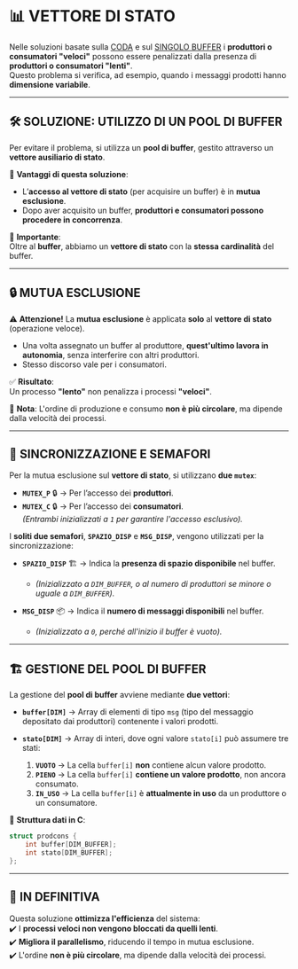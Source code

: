 # 📊 VETTORE DI STATO 

Nelle soluzioni basate sulla [CODA](https://github.com/MisterCioffi/Sistemi_Operativi/tree/main/Semafori/Prod_cons/CODA) e sul [SINGOLO BUFFER](https://github.com/MisterCioffi/Sistemi_Operativi/tree/main/Semafori/Prod_cons/SINGOLO_BUFFER) i **produttori o consumatori "veloci"**  possono essere penalizzati dalla presenza di **produttori o consumatori "lenti"**.  
Questo problema si verifica, ad esempio, quando i messaggi prodotti hanno **dimensione variabile**.  

---

## 🛠️ SOLUZIONE: UTILIZZO DI UN POOL DI BUFFER  

Per evitare il problema, si utilizza un **pool di buffer**, gestito attraverso un **vettore ausiliario di stato**.  

🔹 **Vantaggi di questa soluzione**:
- L’**accesso al vettore di stato** (per acquisire un buffer) è in **mutua esclusione**.  
- Dopo aver acquisito un buffer, **produttori e consumatori possono procedere in concorrenza**.  

📌 **Importante**:  
Oltre al **buffer**, abbiamo un **vettore di stato** con la **stessa cardinalità** del buffer.  

---

## 🔒 MUTUA ESCLUSIONE  

⚠️ **Attenzione!** La **mutua esclusione** è applicata **solo** al **vettore di stato** (operazione veloce).  
- Una volta assegnato un buffer al produttore, **quest'ultimo lavora in autonomia**, senza interferire con altri produttori.  
- Stesso discorso vale per i consumatori.  

✅ **Risultato**:  
Un processo **"lento"** non penalizza i processi **"veloci"**.  

📌 **Nota**: L'ordine di produzione e consumo **non è più circolare**, ma dipende dalla velocità dei processi.  

---

## 🔑 SINCRONIZZAZIONE E SEMAFORI  

Per la mutua esclusione sul **vettore di stato**, si utilizzano **due `mutex`**:  

- **`MUTEX_P`** 🔒 → Per l’accesso dei **produttori**.  
- **`MUTEX_C`** 🔒 → Per l’accesso dei **consumatori**.  
*(Entrambi inizializzati a `1` per garantire l'accesso esclusivo).*  

I **soliti due semafori**, **`SPAZIO_DISP`** e **`MSG_DISP`**, vengono utilizzati per la sincronizzazione:  

- **`SPAZIO_DISP`** 🏗️ → Indica la **presenza di spazio disponibile** nel buffer.  
  - *(Inizializzato a `DIM_BUFFER`, o al numero di produttori se minore o uguale a `DIM_BUFFER`).*  

- **`MSG_DISP`** 📦 → Indica il **numero di messaggi disponibili** nel buffer.  
  - *(Inizializzato a `0`, perché all'inizio il buffer è vuoto).*  

---

## 🏗️ GESTIONE DEL POOL DI BUFFER  

La gestione del **pool di buffer** avviene mediante **due vettori**:

- **`buffer[DIM]`** → Array di elementi di tipo `msg` (tipo del messaggio depositato dai produttori) contenente i valori prodotti.  
- **`stato[DIM]`** → Array di interi, dove ogni valore `stato[i]` può assumere tre stati:  

  1. **`VUOTO`** → La cella `buffer[i]` **non** contiene alcun valore prodotto.  
  2. **`PIENO`** → La cella `buffer[i]` **contiene un valore prodotto**, non ancora consumato.  
  3. **`IN_USO`** → La cella `buffer[i]` è **attualmente in uso** da un produttore o un consumatore.  

💾 **Struttura dati in C**:

```c
struct prodcons {
    int buffer[DIM_BUFFER];
    int stato[DIM_BUFFER];
};
```
---

## 🏁 IN DEFINITIVA  

Questa soluzione **ottimizza l'efficienza** del sistema:  
✔️ I **processi veloci non vengono bloccati da quelli lenti**.  
✔️ **Migliora il parallelismo**, riducendo il tempo in mutua esclusione.  
✔️ L'ordine **non è più circolare**, ma dipende dalla velocità dei processi.  


